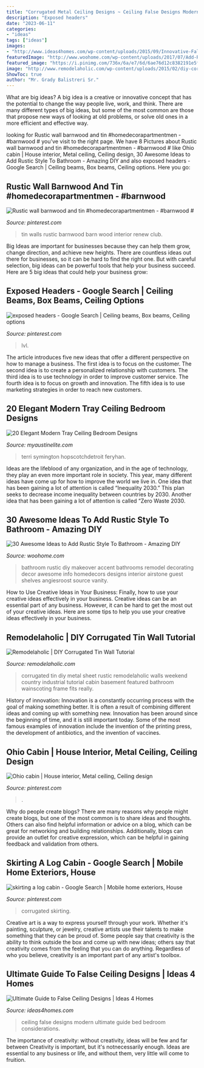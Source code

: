 ```yaml
---
title: "Corrugated Metal Ceiling Designs ~ Ceiling False Designs Modern Ultimate Guide Bed Bedroom Considerations"
description: "Exposed headers"
date: "2023-06-11"
categories:
- "ideas"
tags: ["ideas"]
images:
- "http://www.ideas4homes.com/wp-content/uploads/2015/09/Innovative-False-Ceiling-Designs-for-Modern-Bedroom-with-Oak-Bed-and-White-Bedding-near-Teak-Desk-1024x757.jpg"
featuredImage: "http://www.woohome.com/wp-content/uploads/2017/07/Add-Rustic-Feel-to-Bathroom-23.jpg"
featured_image: "https://i.pinimg.com/736x/6a/e7/6d/6ae76d12c8382191e5f0cf75698b1153.jpg"
image: "http://www.remodelaholic.com/wp-content/uploads/2015/02/diy-corrugated-tin-metal-sheet-wall-The-Weekend-Country-Girl-featured-on-@Remodelaholic.jpg"
ShowToc: true
author: "Mr. Grady Balistreri Sr."
---
```



What are big ideas?
A big idea is a creative or innovative concept that has the potential to change the way people live, work, and think. There are many different types of big ideas, but some of the most common are those that propose new ways of looking at old problems, or solve old ones in a more efficient and effective way.

	

		
looking for Rustic wall barnwood and tin #homedecorapartmentmen - #barnwood # you've visit to the right page. We have 8 Pictures about Rustic wall barnwood and tin #homedecorapartmentmen - #barnwood # like Ohio cabin | House interior, Metal ceiling, Ceiling design, 30 Awesome Ideas to Add Rustic Style To Bathroom - Amazing DIY and also exposed headers - Google Search | Ceiling beams, Box beams, Ceiling options. Here you go:
		
    
## Rustic Wall Barnwood And Tin #homedecorapartmentmen - #barnwood #

<img loading=lazy src="https://i.pinimg.com/736x/5c/a5/ba/5ca5ba3d682550a0d0ce7897e59317a0.jpg" onerror="this.onerror=null;this.src='https://tse1.mm.bing.net/th?id=OIP.AhCzu7yMLx5hTjTOuKZBFAHaNK&amp;pid=15.1';" alt="Rustic wall barnwood and tin #homedecorapartmentmen - #barnwood #">

_Source: pinterest.com_

>tin walls rustic barnwood barn wood interior renew club. 

	

Big Ideas are important for businesses because they can help them grow, change direction, and achieve new heights. There are countless ideas out there for businesses, so it can be hard to find the right one. But with careful selection, big ideas can be powerful tools that help your business succeed. Here are 5 big ideas that could help your business grow: 

    
## Exposed Headers - Google Search | Ceiling Beams, Box Beams, Ceiling Options

<img loading=lazy src="https://i.pinimg.com/736x/ec/f2/19/ecf21931fab5ee62bea21aba99ec800d.jpg" onerror="this.onerror=null;this.src='https://tse4.mm.bing.net/th?id=OIP.cJnDAt6pTNlm7jPbIOYEdwHaE8&amp;pid=15.1';" alt="exposed headers - Google Search | Ceiling beams, Box beams, Ceiling options">

_Source: pinterest.com_

>lvl. 

	

The article introduces five new ideas that offer a different perspective on how to manage a business. The first idea is to focus on the customer. The second idea is to create a personalized relationship with customers. The third idea is to use technology in order to improve customer service. The fourth idea is to focus on growth and innovation. The fifth idea is to use marketing strategies in order to reach new customers.

    
## 20 Elegant Modern Tray Ceiling Bedroom Designs

<img loading=lazy src="http://www.myaustinelite.com/wp-content/uploads/2015/01/tray-ceiling-bedroom-for-tall-ceiling.jpg?x34469" onerror="this.onerror=null;this.src='https://tse3.mm.bing.net/th?id=OIP.7EbDEqls8W_jEt7_ZvvSEgHaJ4&amp;pid=15.1';" alt="20 Elegant Modern Tray Ceiling Bedroom Designs">

_Source: myaustinelite.com_

>terri symington hopscotchdetroit feryhan. 

	

Ideas are the lifeblood of any organization, and in the age of technology, they play an even more important role in society. This year, many different ideas have come up for how to improve the world we live in. One idea that has been gaining a lot of attention is called “Inequality 2030.” This plan seeks to decrease income inequality between countries by 2030. Another idea that has been gaining a lot of attention is called “Zero Waste 2030.

    
## 30 Awesome Ideas To Add Rustic Style To Bathroom - Amazing DIY

<img loading=lazy src="http://www.woohome.com/wp-content/uploads/2017/07/Add-Rustic-Feel-to-Bathroom-23.jpg" onerror="this.onerror=null;this.src='https://tse4.mm.bing.net/th?id=OIP.zV-2oox1VOXSa4xhmm0TFQHaNK&amp;pid=15.1';" alt="30 Awesome Ideas to Add Rustic Style To Bathroom - Amazing DIY">

_Source: woohome.com_

>bathroom rustic diy makeover accent bathrooms remodel decorating decor awesome info homedecors designs interior airstone guest shelves angiesroost source vanity. 

	

How to Use Creative Ideas in Your Business: Finally, how to use your creative ideas effectively in your business.
Creative ideas can be an essential part of any business. However, it can be hard to get the most out of your creative ideas. Here are some tips to help you use your creative ideas effectively in your business.

    
## Remodelaholic | DIY Corrugated Tin Wall Tutorial

<img loading=lazy src="http://www.remodelaholic.com/wp-content/uploads/2015/02/diy-corrugated-tin-metal-sheet-wall-The-Weekend-Country-Girl-featured-on-@Remodelaholic.jpg" onerror="this.onerror=null;this.src='https://tse1.mm.bing.net/th?id=OIP.6baPomHSt4mwpauS-Si1xQHaLH&amp;pid=15.1';" alt="Remodelaholic | DIY Corrugated Tin Wall Tutorial">

_Source: remodelaholic.com_

>corrugated tin diy metal sheet rustic remodelaholic walls weekend country industrial tutorial cabin basement featured bathroom wainscoting frame fits really. 

	

History of innovation:
Innovation is a constantly occurring process with the goal of making something better. It is often a result of combining different ideas and coming up with something new. Innovation has been around since the beginning of time, and it is still important today. Some of the most famous examples of innovation include the invention of the printing press, the development of antibiotics, and the invention of vaccines.

    
## Ohio Cabin | House Interior, Metal Ceiling, Ceiling Design

<img loading=lazy src="https://i.pinimg.com/736x/6a/e7/6d/6ae76d12c8382191e5f0cf75698b1153.jpg" onerror="this.onerror=null;this.src='https://tse3.mm.bing.net/th?id=OIP.ZpnzdPec7UUbOjF4YDu-AQHaJ3&amp;pid=15.1';" alt="Ohio cabin | House interior, Metal ceiling, Ceiling design">

_Source: pinterest.com_

>. 

	

Why do people create blogs?
There are many reasons why people might create blogs, but one of the most common is to share ideas and thoughts. Others can also find helpful information or advice on a blog, which can be great for networking and building relationships. Additionally, blogs can provide an outlet for creative expression, which can be helpful in gaining feedback and validation from others.

    
## Skirting A Log Cabin - Google Search | Mobile Home Exteriors, House

<img loading=lazy src="https://i.pinimg.com/736x/92/d8/b3/92d8b3add1f2f612f908a73474874d45.jpg" onerror="this.onerror=null;this.src='https://tse1.mm.bing.net/th?id=OIP.sbcjM-HMKeMIP8M70iQJXQHaJ4&amp;pid=15.1';" alt="skirting a log cabin - Google Search | Mobile home exteriors, House">

_Source: pinterest.com_

>corrugated skirting. 

	

Creative art is a way to express yourself through your work. Whether it's painting, sculpture, or jewelry, creative artists use their talents to make something that they can be proud of. Some people say that creativity is the ability to think outside the box and come up with new ideas; others say that creativity comes from the feeling that you can do anything. Regardless of who you believe, creativity is an important part of any artist's toolbox.

    
## Ultimate Guide To False Ceiling Designs | Ideas 4 Homes

<img loading=lazy src="http://www.ideas4homes.com/wp-content/uploads/2015/09/Innovative-False-Ceiling-Designs-for-Modern-Bedroom-with-Oak-Bed-and-White-Bedding-near-Teak-Desk-1024x757.jpg" onerror="this.onerror=null;this.src='https://tse3.mm.bing.net/th?id=OIP.hmFhgoZpbzYo8Nf4gZE9egHaFe&amp;pid=15.1';" alt="Ultimate Guide to False Ceiling Designs | Ideas 4 Homes">

_Source: ideas4homes.com_

>ceiling false designs modern ultimate guide bed bedroom considerations. 

	

The importance of creativity: without creativity, ideas will be few and far between
Creativity is important, but it's notnecessarily enough. Ideas are essential to any business or life, and without them, very little will come to fruition.

